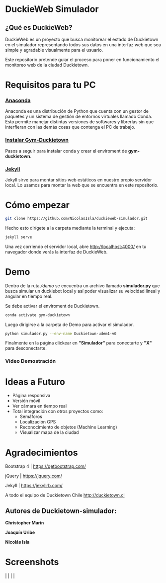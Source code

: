 # DuckieWeb Simulador

## ¿Qué es DuckieWeb?
DuckieWeb es un proyecto que busca monitorear el estado de Duckietown en el simulador representando todos sus datos en una interfaz web que sea simple y agradable visualmente para el usuario.

Este repositorio pretende guiar el proceso para poner en funcionamiento el monitoreo web de la ciudad Duckietown.

# Requisitos para tu PC

### [Anaconda](https://www.anaconda.com/products/individual#windows)
Anaconda es una distribución de Python que cuenta con un gestor de paquetes y un
sistema de gestión de entornos virtuales llamado Conda. Esto permite manejar distintas
versiones de softwares y librerías sin que interfieran con las demás cosas que contenga el PC de trabajo.

### [Instalar Gym-Duckietown](https://www.yumpu.com/en/document/read/65121377/guia-instalacion-duckietown)
Pasos a seguir para instalar conda y crear el enviroment de **gym-duckietown**.

### [Jekyll](https://jekyllrb.com/docs/installation/)
Jekyll sirve para montar sitios web estáticos en nuestro propio servidor local. Lo usamos para montar la web que se encuentra en este repositorio.

# Cómo empezar
```bash
git clone https://github.com/NicolasIsla/duckieweb-simulador.git
```

Hecho esto dirígete a la carpeta mediante la terminal y ejecuta:

```bash
jekyll serve
```

Una vez corriendo el servidor local, abre [http://localhost:4000/](http://localhost:4000/) en tu navegador donde verás la interfaz de DuckieWeb.

# Demo

Dentro de la ruta */demo* se encuentra un archivo llamado **simulador.py** que busca simular un duckiebot local y así poder visualizar su velocidad lineal y angular en tiempo real.

Se debe activar el enviroment de Duckietown.
```bash
conda activate gym-duckietown
``` 
Luego dirigirse a la carpeta de Demo para activar el simulador.
```bash
python simulador.py --env-name Duckietown-udem1-v0
```
Finalmente en la página clickear en **"Simulador"** para conectarte y **"X"** para desconectarte.

### Video Demostración


# Ideas a Futuro

- Página responsiva
- Versión móvil
- Ver cámara en tiempo real
- Total integración con otros proyectos como:
	* Semáforos
	* Localización GPS
	* Reconocimiento de objetos (Machine Learning)
	* Visualizar mapa de la ciudad

# Agradecimientos

Bootstrap 4 | https://getbootstrap.com/

jQuery | https://jquery.com/

Jekyll | https://jekyllrb.com/

A todo el equipo de Duckietown Chile
http://duckietown.cl


## Autores de Duckietown-simulador:

**Christopher Marin**

**Joaquín Uribe**

**Nicolás Isla**






# Screenshots
|   |   |   |

